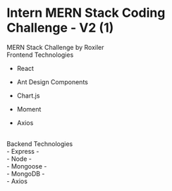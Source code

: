 # Intern MERN Stack Coding Challenge - V2 (1)
MERN Stack Challenge by Roxiler
<br/>
Frontend Technologies
<br>
- React

- Ant Design Components

- Chart.js

- Moment

- Axios

<br/>
Backend Technologies
<br>
- Express
-  <br>
- Node
-  <br>
- Mongoose
-  <br>
- MongoDB
-  <br>
- Axios
